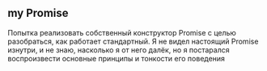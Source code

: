 ## my Promise

Попытка реализовать собственный конструктор Promise с целью разобраться, как работает стандартный.
Я не видел настоящий Promise изнутри, и не знаю, насколько я от него далёк,
но я постарался воспроизвести основные принципы и тонкости его поведения

